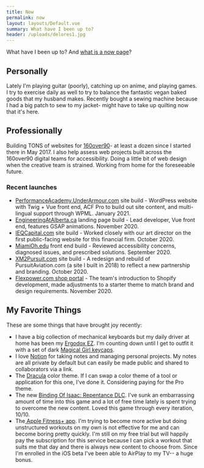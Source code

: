```yaml
---
title: Now
permalink: now
layout: layouts/Default.vue
summary: What have I been up to?
header: /uploads/delores1.jpg
---
```

What have I been up to? And [what is a now page](https://nownownow.com/about)?

## Personally

Lately I'm playing guitar (poorly), catching up on anime, and playing games. I try to exercise daily as well to try to balance the fantastic vegan baked goods that my husband makes. Recently bought a sewing machine because I had a big patch to sew to my jacket- might have to take up quilting now that it's here.

## Professionally

Building TONS of websites for [160over90](https://160over90.com)- at least a dozen since I started there in May 2017. I also help assess web projects built across the 160over90 digital teams for accessibility. Doing a little bit of web design when the creative team is strained. Working from home for the foreseeable future.

### Recent launches

* [PerformanceAcademy.UnderArmour.com](https://performanceacademy.underarmour.com/en/) site build - WordPress website with Twig + Vue front end, ACF Pro to build out site content, and multi-lingual support through WPML. January 2021.
* [EngineeringAtAlberta.ca](https://engineeringatalberta.ca/) landing page build - Lead developer, Vue front end, features GSAP animations. November 2020.
* [IEQCapital.com](https://ieqcapital.com) site build - Worked closely with our art director on the first public-facing website for this financial firm. October 2020.
* [MiamiOh.edu](https://miamioh.edu/) front end build - Reviewed accessibility concerns, diagnosed issues, and prescribed solutions. September 2020.
* [XM2Pursuit.com](https://www.xm2pursuit.com/) site build - A redesign and rebuild of PursuitAviation.com (a site I built in 2018) to reflect a new partnership and branding. October 2020.
* [Flexpower.com shop portal](https://shop.flexpower.com) - The team's introduction to Shopify development, made adjustments to a starter theme to match brand and design requirements. November 2020.

## My Favorite Things

These are some things that have brought joy recently:

* I have a big collection of mechanical keyboards but my daily driver at home has been my [Ergodox EZ](https://ergodox-ez.com/). I'm counting down until I get to outfit it with a set of dark [Magical Girl keycaps](https://thekey.company/products/dsa-magic-girl-keycaps-round-2).
* I love [Notion](https://www.notion.so/) for taking notes and managing personal projects. My notes are all private by default but can easily be made public and shared to collaborators via a link.
* The [Dracula](https://draculatheme.com/) color theme. If I can swap a color theme of a tool or application for this one, I've done it. Considering paying for the Pro theme.
* The new [Binding Of Isaac: Repentance DLC](https://store.steampowered.com/app/1426300/The_Binding_of_Isaac_Repentance/). I've sunk an embarrassing amount of time into this game and a lot of free time lately is spent trying to overcome the new content. Loved this game through every iteration, 10/10.
* The[ Apple Fitness+ app](https://www.apple.com/apple-fitness-plus/). I'm trying to become more active but doing unstructured workouts on my own is not effective for me and can become boring pretty quickly. I'm still on my free trial but will happily pay the subscription for this service because I can pick a workout that suits me that day and there is always new content to choose from. Since I'm enrolled in the iOS beta I've been able to AirPlay to my TV-- a huge bonus.